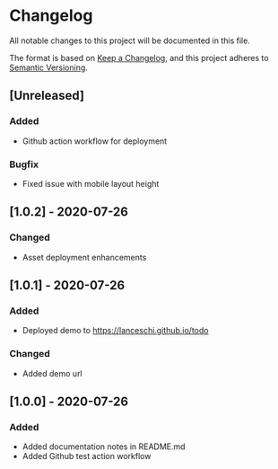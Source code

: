 # Changelog

All notable changes to this project will be documented in this file.

The format is based on [Keep a Changelog](https://keepachangelog.com/en/1.0.0/),
and this project adheres to [Semantic Versioning](https://semver.org/spec/v2.0.0.html).

## [Unreleased]

### Added

- Github action workflow for deployment

### Bugfix

- Fixed issue with mobile layout height

## [1.0.2] - 2020-07-26

### Changed

- Asset deployment enhancements

## [1.0.1] - 2020-07-26

### Added

- Deployed demo to https://lanceschi.github.io/todo

### Changed

- Added demo url

## [1.0.0] - 2020-07-26

### Added

- Added documentation notes in README.md
- Added Github test action workflow
